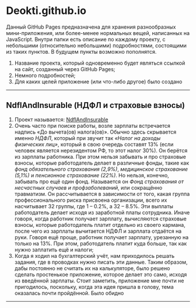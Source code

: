 # Deokti.github.io

Данный GitHub Pages предназначена для хранения разнообразных мини-приложения, или более-менее нормальных вещей, написанных на JavaScript. Внутри папки есть описание по каждому проекту, с небольшими (относительно небольшими) подробностями, состоящими из таких пунктов. В будущем пункты возможно пополнятся. 

<ol>
  <li>Название проекта, который одновременно будет являться ссылкой на сайт, созданный через GitHub Pages; </li>
  <li>Немного подробностей;</li>
  <li>Для каких целей приложение (или что-либо другое) было создано</li>
</ol>  

<hr>

<h2>NdflAndInsurable (НДФЛ и страховые взносы)</h2>
<ol>
    <li>Проект называется: <a href="https://deokti.github.io/JavaScript/NdflAndInsurable/" target="_blank">NdflAndInsurable</a></li>
    <li>Очень часто при поиске работы, возле зарплаты встречается надпись «До вычета(ов) налога(ов)». Обычно здесь скрывается именно <i>НДФЛ</i>, который при звучит так <i>«Налог на доходы физических лиц»</i>, который в свою очередь составят 13% (если человек является нерезидентом РФ, то этот налог 30%). Он берётся из зарплаты работника. При этом нельзя забывать и про страховые взносы, которые работодатель делает в различные фонды, такие как <i>фонд обязательного страхования (2,9%)</i>, <i>медицинское страхование (5,1%)</i> и <i>пенсионное страхование (22%)</i>. Но нельзя, конечно, забывать про ещё один фонд. Называется он <i>Фонд страхования от несчастных случаев и профзаболеваний</i>, или сокращённо травматизм. Он рассчитывается в зависимости от того, какая группа профессионального риска присвоена организации, всего их насчитывает 32 группы, где 1 – 0.2%, а 32 – 8.5%. Эти выплаты работодатель делает исходя из заработной платы сотрудника. Иначе говоря, когда работник получает зарплату, вычисляются страховые взносы, которые работодатель платит отдельно из своего кармана, после чего из зарплаты вычитается НДФЛ и зарплата отдаётся на руки. Говоря ещё проще, работник получает зарплату, урезанную на только на 13%. При этом, работодатель платит куда больше, так как нужно заплатить ещё и налоги;</li>
    <li>Когда я ходил на бухгалтерский учёт, нам приходилось решать задания, где в проводках нужно писать эти данные. Таким образом, дабы постоянно не считать их на калькуляторе, было решено сделать простенькое приложение, которое делает это само, исходя из введённой зарплаты. Стоит заметить, приложение мне почти не пригодилось, поскольку, когда эта идея пришла в голову, тема оказалась почти  пройдённой. Было обидно</li>
</ol>


<hr>





